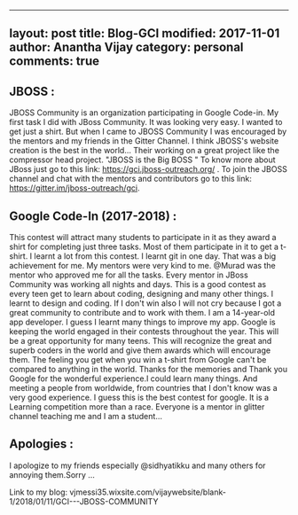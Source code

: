  ---
 layout: post
 title: Blog-GCI
 modified: 2017-11-01
 author: Anantha Vijay
 category: personal
 comments: true
 ---
 
## JBOSS :
 
 JBOSS Community is an organization participating in Google Code-in. My first task I did with JBoss Community. It was looking very easy. I wanted to get just a shirt. But when I came to JBOSS Community I was encouraged by the mentors and my friends in the Gitter Channel. I think JBOSS's website creation is the best in the world... Their working on a great project like the compressor head project. "JBOSS is the Big BOSS " To know more about JBoss just go to this link: https://gci.jboss-outreach.org/ . To join the JBOSS channel and chat with the mentors and contributors go to this link: https://gitter.im/jboss-outreach/gci.
 
## Google Code-In (2017-2018) :
 
This contest will attract many students to participate in it as they award a shirt for completing just three tasks. Most of them participate in it to get a t-shirt. I learnt a lot from this contest. I learnt git in one day. That was a big achievement for me. My mentors were very kind to me. @Murad was the mentor who approved me for all the tasks. Every mentor in JBoss Community was working all nights and days. This is a good contest as every teen get to learn about coding, designing and many other things. I learnt to design and coding. If I don't win also I will not cry because I got a great community to contribute and to work with them. I am a 14-year-old app developer. I guess I learnt many things to improve my app. Google is keeping the world engaged in their contests throughout the year. This will be a great opportunity for many teens. This will recognize the great and superb coders in the world and give them awards which will encourage them. The feeling you get when you win a t-shirt from Google can't be compared to anything in the world. Thanks for the memories and Thank you Google for the wonderful experience.I could learn many things. And meeting a people from worldwide, from countries that I don't know was a very good experience. I guess this is the best contest for google. It is a Learning competition more than a race. Everyone is a mentor in glitter channel teaching me and I am a student...
 
## Apologies :
 
I apologize to my friends especially @sidhyatikku and many others for annoying them.Sorry ...

Link to my blog: vjmessi35.wixsite.com/vijaywebsite/blank-1/2018/01/11/GCI---JBOSS-COMMUNITY

